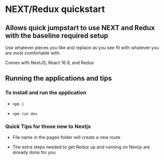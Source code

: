 # NEXT/Redux quickstart



## Allows quick jumpstart to use NEXT and Redux with the baseline required setup
Use whatever pieces you like and replace as you see fit with whatever you are most comfortable with.

Comes with NextJS, React 16.9, and Redux

## Running the applications and tips
### To install and run the application
* `npm i`

* `npm run dev`



### Quick Tips for those new to Nextjs
* File name in the pages folder will create a new route

* The extra steps needed to get Redux up and running on Nextjs are already done for you
